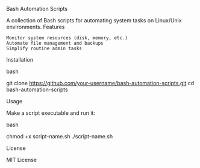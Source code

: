 Bash Automation Scripts

A collection of Bash scripts for automating system tasks on Linux/Unix environments.
Features

    Monitor system resources (disk, memory, etc.)
    Automate file management and backups
    Simplify routine admin tasks

Installation

bash

git clone https://github.com/your-username/bash-automation-scripts.git
cd bash-automation-scripts

Usage

Make a script executable and run it:

bash

chmod +x script-name.sh
./script-name.sh

License

MIT License
